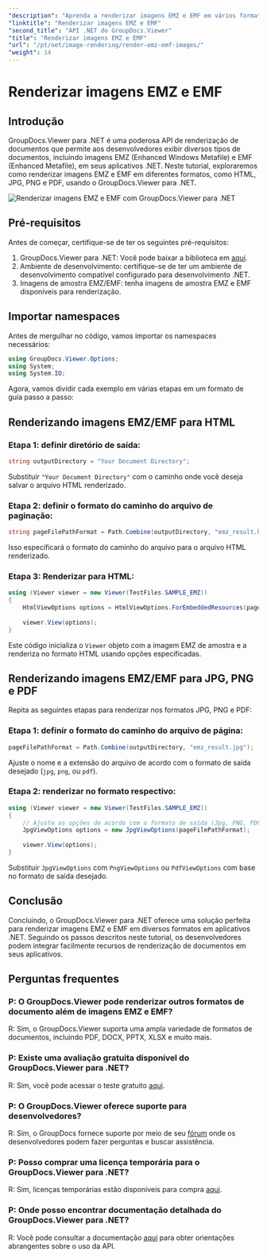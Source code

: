 ```yaml
---
"description": "Aprenda a renderizar imagens EMZ e EMF em vários formatos usando o GroupDocs.Viewer para .NET. Tutorial fácil de seguir para desenvolvedores."
"linktitle": "Renderizar imagens EMZ e EMF"
"second_title": "API .NET do GroupDocs.Viewer"
"title": "Renderizar imagens EMZ e EMF"
"url": "/pt/net/image-rendering/render-emz-emf-images/"
"weight": 14
---
```


# Renderizar imagens EMZ e EMF

## Introdução

GroupDocs.Viewer para .NET é uma poderosa API de renderização de documentos que permite aos desenvolvedores exibir diversos tipos de documentos, incluindo imagens EMZ (Enhanced Windows Metafile) e EMF (Enhanced Metafile), em seus aplicativos .NET. Neste tutorial, exploraremos como renderizar imagens EMZ e EMF em diferentes formatos, como HTML, JPG, PNG e PDF, usando o GroupDocs.Viewer para .NET.

![Renderizar imagens EMZ e EMF com GroupDocs.Viewer para .NET](/viewer/image-rendering/render-emz-and-emf-images.png)

## Pré-requisitos

Antes de começar, certifique-se de ter os seguintes pré-requisitos:

1. GroupDocs.Viewer para .NET: Você pode baixar a biblioteca em [aqui](https://releases.groupdocs.com/viewer/net/).
2. Ambiente de desenvolvimento: certifique-se de ter um ambiente de desenvolvimento compatível configurado para desenvolvimento .NET.
3. Imagens de amostra EMZ/EMF: tenha imagens de amostra EMZ e EMF disponíveis para renderização.

## Importar namespaces

Antes de mergulhar no código, vamos importar os namespaces necessários:

```csharp
using GroupDocs.Viewer.Options;
using System;
using System.IO;
```

Agora, vamos dividir cada exemplo em várias etapas em um formato de guia passo a passo:

## Renderizando imagens EMZ/EMF para HTML

### Etapa 1: definir diretório de saída:
```csharp
string outputDirectory = "Your Document Directory";
```
Substituir `"Your Document Directory"` com o caminho onde você deseja salvar o arquivo HTML renderizado.

### Etapa 2: definir o formato do caminho do arquivo de paginação:
```csharp
string pageFilePathFormat = Path.Combine(outputDirectory, "emz_result.html");
```
Isso especificará o formato do caminho do arquivo para o arquivo HTML renderizado.

### Etapa 3: Renderizar para HTML:
```csharp
using (Viewer viewer = new Viewer(TestFiles.SAMPLE_EMZ))
{
    HtmlViewOptions options = HtmlViewOptions.ForEmbeddedResources(pageFilePathFormat);
    
    viewer.View(options);
}
```
Este código inicializa o `Viewer` objeto com a imagem EMZ de amostra e a renderiza no formato HTML usando opções especificadas.

## Renderizando imagens EMZ/EMF para JPG, PNG e PDF

Repita as seguintes etapas para renderizar nos formatos JPG, PNG e PDF:

### Etapa 1: definir o formato do caminho do arquivo de página:
```csharp
pageFilePathFormat = Path.Combine(outputDirectory, "emz_result.jpg");
```
Ajuste o nome e a extensão do arquivo de acordo com o formato de saída desejado (`jpg`, `png`, ou `pdf`).

### Etapa 2: renderizar no formato respectivo:
```csharp
using (Viewer viewer = new Viewer(TestFiles.SAMPLE_EMZ))
{
    // Ajuste as opções de acordo com o formato de saída (Jpg, PNG, PDF)
    JpgViewOptions options = new JpgViewOptions(pageFilePathFormat);
    
    viewer.View(options);
}
```
Substituir `JpgViewOptions` com `PngViewOptions` ou `PdfViewOptions` com base no formato de saída desejado.

## Conclusão

Concluindo, o GroupDocs.Viewer para .NET oferece uma solução perfeita para renderizar imagens EMZ e EMF em diversos formatos em aplicativos .NET. Seguindo os passos descritos neste tutorial, os desenvolvedores podem integrar facilmente recursos de renderização de documentos em seus aplicativos.

## Perguntas frequentes

### P: O GroupDocs.Viewer pode renderizar outros formatos de documento além de imagens EMZ e EMF?
R: Sim, o GroupDocs.Viewer suporta uma ampla variedade de formatos de documentos, incluindo PDF, DOCX, PPTX, XLSX e muito mais.

### P: Existe uma avaliação gratuita disponível do GroupDocs.Viewer para .NET?
R: Sim, você pode acessar o teste gratuito [aqui](https://releases.groupdocs.com/).

### P: O GroupDocs.Viewer oferece suporte para desenvolvedores?
R: Sim, o GroupDocs fornece suporte por meio de seu [fórum](https://forum.groupdocs.com/c/viewer/9) onde os desenvolvedores podem fazer perguntas e buscar assistência.

### P: Posso comprar uma licença temporária para o GroupDocs.Viewer para .NET?
R: Sim, licenças temporárias estão disponíveis para compra [aqui](https://purchase.groupdocs.com/temporary-license/).

### P: Onde posso encontrar documentação detalhada do GroupDocs.Viewer para .NET?
R: Você pode consultar a documentação [aqui](https://tutorials.groupdocs.com/viewer/net/) para obter orientações abrangentes sobre o uso da API.